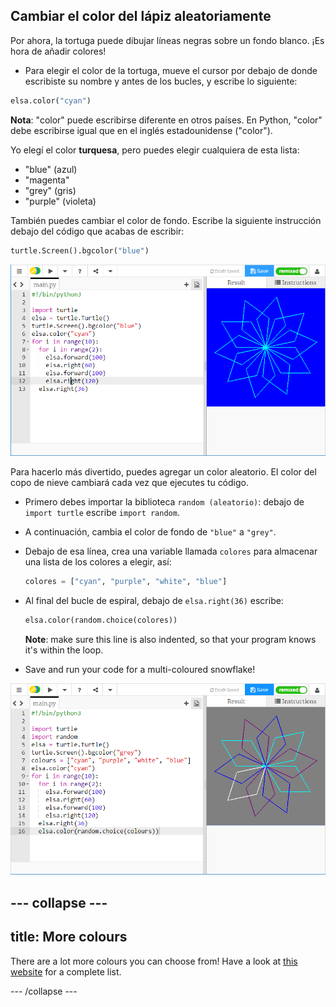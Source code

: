 ## Cambiar el color del lápiz aleatoriamente

Por ahora, la tortuga puede dibujar líneas negras sobre un fondo blanco. ¡Es hora de añadir colores!

- Para elegir el color de la tortuga, mueve el cursor por debajo de donde escribiste su nombre y antes de los bucles, y escribe lo siguiente:

```python
elsa.color("cyan")
```

**Nota**: "color" puede escribirse diferente en otros países. En Python, "color" debe escribirse igual que en el inglés estadounidense ("color").

Yo elegí el color **turquesa**, pero puedes elegir cualquiera de esta lista:

- "blue" (azul)
- "magenta"
- "grey" (gris)
- "purple" (violeta)

También puedes cambiar el color de fondo. Escribe la siguiente instrucción debajo del código que acabas de escribir:

```python
turtle.Screen().bgcolor("blue")
```

![](images/colour.png)

Para hacerlo más divertido, puedes agregar un color aleatorio. El color del copo de nieve cambiará cada vez que ejecutes tu código.

- Primero debes importar la biblioteca `random (aleatorio)`: debajo de `import turtle` escribe `import random`.

- A continuación, cambia el color de fondo de `"blue"` a `"grey"`.

- Debajo de esa línea, crea una variable llamada `colores` para almacenar una lista de los colores a elegir, así:
    
    ```python
    colores = ["cyan", "purple", "white", "blue"]
    ```

- Al final del bucle de espiral, debajo de `elsa.right(36)` escribe:
    
    ```python
    elsa.color(random.choice(colores))  
    ```
    
    **Note**: make sure this line is also indented, so that your program knows it's within the loop.

- Save and run your code for a multi-coloured snowflake!

![](images/colour-list.png)

## \--- collapse \---

## title: More colours

There are a lot more colours you can choose from! Have a look at [this website](https://wiki.tcl.tk/37701) for a complete list.

\--- /collapse \---